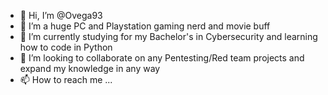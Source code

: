 - 👋 Hi, I’m @Ovega93
- 👀 I’m a huge PC and Playstation gaming nerd and movie buff
- 🌱 I’m currently studying for my Bachelor's in Cybersecurity and learning how to code in Python 
- 💞️ I’m looking to collaborate on any Pentesting/Red team projects and expand my knowledge in any way
- 📫 How to reach me ...

<!---
Ovega93/Ovega93 is a ✨ special ✨ repository because its `README.md` (this file) appears on your GitHub profile.
You can click the Preview link to take a look at your changes.
--->
